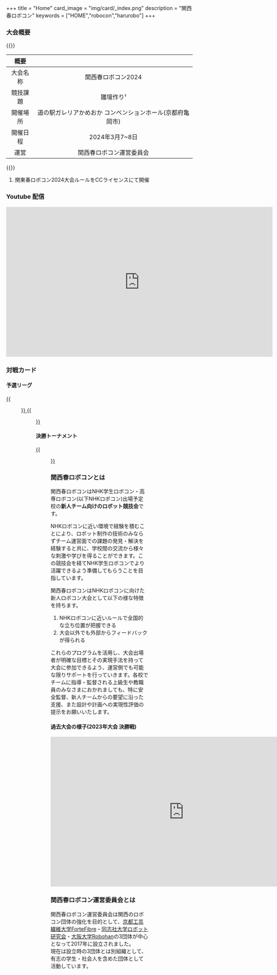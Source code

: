 +++
title = "Home"
card_image =  "img/card/_index.png"
description = "関西春ロボコン"
keywords = ["HOME","robocon","harurobo"]
+++
### 大会概要

{{<mdtable class="simple-table">}}

|   概要   |                                                           |
| :------: | :-------------------------------------------------------: |
| 大会名称 |                    関西春ロボコン2024                     |
| 競技課題 |                         雛壇作り¹                         |
| 開催場所 | 道の駅ガレリアかめおか コンベンションホール(京都府亀岡市) |
| 開催日程 |                      2024年3月7~8日                       |
|   運営   |                 関西春ロボコン運営委員会                  |

{{</mdtable>}}

1) 関東春ロボコン2024大会ルールをCCライセンスにて開催

<!-- 大会当日スケジュール 58 KB -->
<!-- [Download](https://drive.google.com/file/d/1cy_Gx91IZ4MvDmu3OjSM8rm0-bowZjih/view) -->

### Youtube 配信

<iframe width="720" height="405" src="https://www.youtube.com/embed/iYpRkmhdnL0?si=OEdnAkSZJ4UI3pw_" title="YouTube video player" frameborder="0" allow="accelerometer; autoplay; clipboard-write; encrypted-media; gyroscope; picture-in-picture; web-share" allowfullscreen></iframe>

### 対戦カード

#### 予選リーグ

<a href="../img/2024/2024_group1.png" target="_blank">
{{<figure src="/img/2024/2024_group1.png" width="100%">}}
</a>

<a href="../img/2024/2024_group2.png" target="_blank">
{{<figure src="/img/2024/2024_group2.png" width="100%">}}
</a>

#### 決勝トーナメント

<a href="../img/2024/2024_tournament.png" target="_blank">
{{<figure src="/img/2024/2024_tournament.png" width="100%">}}
</a>

### 関西春ロボコンとは

関西春ロボコンはNHK学生ロボコン・高専ロボコン(以下NHKロボコン)出場予定校の**新人チーム向けのロボット競技会**です。

NHKロボコンに近い環境で経験を積むことにより、ロボット制作の技術のみならずチーム運営面での課題の発見・解決を経験すると共に、学校間の交流から様々な刺激や学びを得ることができます。この競技会を経てNHK学生ロボコンでより活躍できるよう準備してもらうことを目指しています。

関西春ロボコンはNHKロボコンに向けた新人ロボコン大会として以下の様な特徴を持ちます。

1. NHKロボコンに近いルールで全国的な立ち位置が把握できる
2. 大会以外でも外部からフィードバックが得られる

これらのプログラムを活用し、大会出場者が明確な目標とその実現手法を持って大会に参加できるよう、運営側でも可能な限りサポートを行っていきます。各校でチームに指導・監督される上級生や教職員のみなさまにおかれましても、特に安全監督、新人チームからの要望に沿った支援、また設計や計画への実現性評価の提示をお願いいたします。

#### 過去大会の様子(2023年大会 決勝戦)

<iframe
	width="720"
	height="405"
	src="https://www.youtube.com/embed/8mLBmO1eAco?si=0S9R6T5nNMDZdt6B&amp;start=96"
	title="YouTube video player"
	frameborder="0"
	allow="accelerometer; autoplay; clipboard-write; encrypted-media; gyroscope; picture-in-picture; web-share"
	allowfullscreen
></iframe>

<br>

### 関西春ロボコン運営委員会とは

関西春ロボコン運営委員会は関西のロボコン団体の強化を目的として、[京都工芸繊維大学ForteFibre](https://www.fortefibre.net/)・[同志社大学ロボット研究会](http://drc.hatenablog.com/)・[大阪大学Robohan](http://www.robohan.net/)の3団体が中心となって2017年に設立されました。  
現在は設立時の3団体とは別組織として、有志の学生・社会人を含めた団体として活動しています。
